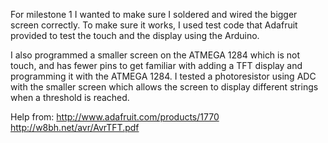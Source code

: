 For milestone 1 I wanted to make sure I soldered and wired the bigger screen correctly. 
To make sure it works, I used test code that Adafruit provided to test the touch and the display using the Arduino.

I also programmed a smaller screen on the ATMEGA 1284 which is not touch, and has fewer pins to get familiar with adding a TFT display and programming it with the ATMEGA 1284.
I tested a photoresistor using ADC with the smaller screen which allows the screen to display different strings when a threshold is reached.

Help from: 
http://www.adafruit.com/products/1770 
http://w8bh.net/avr/AvrTFT.pdf  